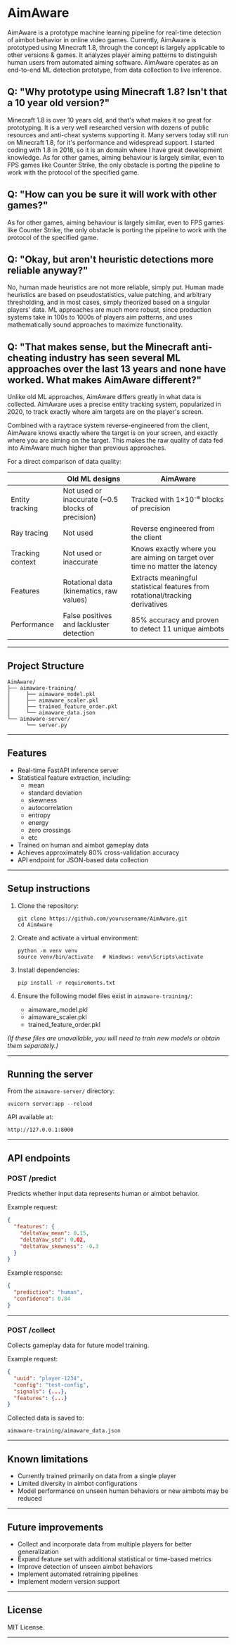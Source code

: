 # AimAware

AimAware is a prototype machine learning pipeline for real-time detection of aimbot behavior in online video games. Currently, AimAware is prototyped using Minecraft 1.8, through the concept is largely applicable to other versions & games. It analyzes player aiming patterns to distinguish human users from automated aiming software. AimAware operates as an end-to-end ML detection prototype, from data collection to live inference.

## Q: "Why prototype using Minecraft 1.8? Isn't that a 10 year old version?"

Minecraft 1.8 is over 10 years old, and that's what makes it so great for prototyping. It is a very well researched version with dozens of public resources and anti-cheat systems supporting it. Many servers today still run on Minecraft 1.8, for it's performance and widespread support. I started coding with 1.8 in 2018, so it is an domain where I have great development knowledge. As for other games, aiming behaviour is largely similar, even to FPS games like Counter Strike, the only obstacle is porting the pipeline to work with the protocol of the specified game.

## Q: "How can you be sure it will work with other games?"

As for other games, aiming behaviour is largely similar, even to FPS games like Counter Strike, the only obstacle is porting the pipeline to work with the protocol of the specified game.

## Q: "Okay, but aren't heuristic detections more reliable anyway?"

No, human made heuristics are not more reliable, simply put. Human made heuristics are based on pseudostatistics, value patching, and arbitrary thresholding, and in most cases, simply theorized based on a singular players' data. ML approaches are much more robust, since production systems take in 100s to 1000s of players aim patterns, and uses mathematically sound approaches to maximize functionality.

## Q: "That makes sense, but the Minecraft anti-cheating industry has seen several ML approaches over the last 13 years and none have worked. What makes AimAware different?"

Unlike old ML approaches, AimAware differs greatly in what data is collected. AimAware uses a precise entity tracking system, popularized in 2020, to track exactly where aim targets are on the player's screen.

Combined with a raytrace system reverse-engineered from the client, AimAware knows exactly where the target is on your screen, and exactly where you are aiming on the target. This makes the raw quality of data fed into AimAware much higher than previous approaches.

For a direct comparison of data quality:

|                   | Old ML designs                                      | AimAware                                                                                  |
|-------------------|-----------------------------------------------------|-------------------------------------------------------------------------------------------|
| Entity tracking   | Not used or inaccurate (~0.5 blocks of precision)   | Tracked with 1×10⁻⁸ blocks of precision                                                   |
| Ray tracing       | Not used                                            | Reverse engineered from the client                                                        |
| Tracking context  | Not used or inaccurate                              | Knows exactly where you are aiming on target over time no matter the latency              |
| Features          | Rotational data (kinematics, raw values)            | Extracts meaningful statistical features from rotational/tracking derivatives             |
| Performance       | False positives and lackluster detection            | 85% accuracy and proven to detect 11 unique aimbots                                       |


---

## Project Structure

```
AimAware/
├── aimaware-training/
│     ├── aimaware_model.pkl
│     ├── aimaware_scaler.pkl
│     ├── trained_feature_order.pkl
│     └── aimaware_data.json
└── aimaware-server/
      └── server.py
```

---

## Features

- Real-time FastAPI inference server
- Statistical feature extraction, including:
  - mean
  - standard deviation
  - skewness
  - autocorrelation
  - entropy
  - energy
  - zero crossings
  - etc
- Trained on human and aimbot gameplay data
- Achieves approximately 80% cross-validation accuracy
- API endpoint for JSON-based data collection

---

## Setup instructions

1. Clone the repository:

    ```
    git clone https://github.com/yourusername/AimAware.git
    cd AimAware
    ```

2. Create and activate a virtual environment:

    ```
    python -m venv venv
    source venv/bin/activate   # Windows: venv\Scripts\activate
    ```

3. Install dependencies:

    ```
    pip install -r requirements.txt
    ```

4. Ensure the following model files exist in `aimaware-training/`:
   - aimaware_model.pkl
   - aimaware_scaler.pkl
   - trained_feature_order.pkl

*(If these files are unavailable, you will need to train new models or obtain them separately.)*

---

## Running the server

From the `aimaware-server/` directory:

```
uvicorn server:app --reload
```

API available at:

```
http://127.0.0.1:8000
```

---

## API endpoints

### POST /predict

Predicts whether input data represents human or aimbot behavior.

Example request:

```json
{
  "features": {
    "deltaYaw_mean": 0.15,
    "deltaYaw_std": 0.02,
    "deltaYaw_skewness": -0.3
  }
}
```

Example response:

```json
{
  "prediction": "human",
  "confidence": 0.84
}
```

---

### POST /collect

Collects gameplay data for future model training.

Example request:

```json
{
  "uuid": "player-1234",
  "config": "test-config",
  "signals": {...},
  "features": {...}
}
```

Collected data is saved to:

```
aimaware-training/aimaware_data.json
```

---

## Known limitations

- Currently trained primarily on data from a single player
- Limited diversity in aimbot configurations
- Model performance on unseen human behaviors or new aimbots may be reduced

---

## Future improvements

- Collect and incorporate data from multiple players for better generalization
- Expand feature set with additional statistical or time-based metrics
- Improve detection of unseen aimbot behaviors
- Implement automated retraining pipelines
- Implement modern version support

---

## License

MIT License.

---
